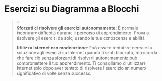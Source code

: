 # Esercizi su Diagramma a Blocchi

> :bulb: <br>
> **Sforzati di risolvere gli esercizi autonomamente**: È normale
> incontrare difficoltà durante il percorso di apprendimento. Prova a risolvere gli
> esercizi da solo, usando le tue conoscenze e abilità.
>
> **Utilizza Internet con moderazione**: Può essere tentatore cercare la soluzione agli
> esercizi su Internet quando ti senti bloccato, ma ricorda che fare ciò senza
> sforzarti di risolverli autonomamente può compromettere il tuo apprendimento. Ti
> consigliamo di utilizzare Internet solo dopo aver tentato di risolvere
> l'esercizio un numero significativo di volte senza successo.

